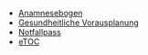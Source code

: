 * [Anamnesebogen](https://lhncbc.github.io/questionnaire-viewer/?q=https://pjolo.github.io/Questionnaire/anamnesebogen.json)
* [Gesundheitliche Vorausplanung](https://lhncbc.github.io/questionnaire-viewer/?q=https://pjolo.github.io/Questionnaire/gesundheitlicheVorausplanung.json)
* [Notfallpass](https://lhncbc.github.io/questionnaire-viewer/?q=https://pjolo.github.io/Questionnaire/notfallpass.json)
* [eTOC](https://lhncbc.github.io/questionnaire-viewer/?q=https://pjolo.github.io/Questionnaire/eTOC.json)



 
